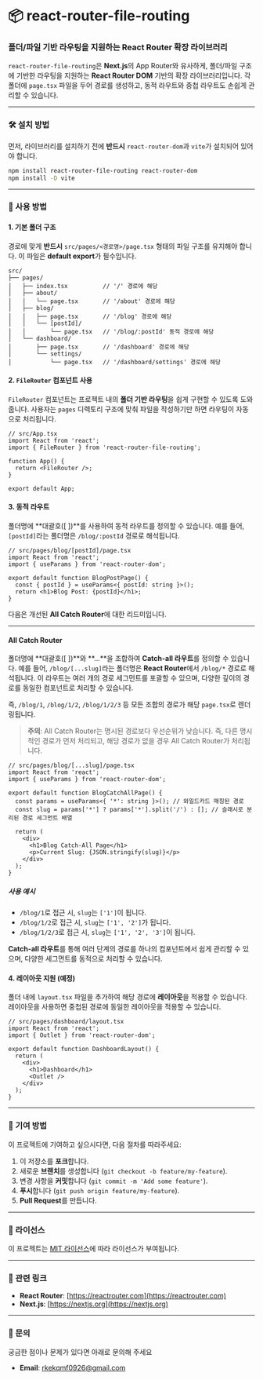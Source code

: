 # **📦 react-router-file-routing**

### **폴더/파일 기반 라우팅을 지원하는 React Router 확장 라이브러리**

`react-router-file-routing`은 **Next.js**의 App Router와 유사하게, 폴더/파일 구조에 기반한 라우팅을 지원하는 **React Router DOM** 기반의 확장 라이브러리입니다. 각 폴더에 `page.tsx` 파일을 두어 경로를 생성하고, 동적 라우트와 중첩 라우트도 손쉽게 관리할 수 있습니다.

---

### **🛠 설치 방법**

먼저, 라이브러리를 설치하기 전에 **반드시** `react-router-dom`과 `vite`가 설치되어 있어야 합니다.

```bash
npm install react-router-file-routing react-router-dom
npm install -D vite
```

---

### **🚀 사용 방법**

#### **1. 기본 폴더 구조**

경로에 맞게 **반드시** `src/pages/<경로명>/page.tsx` 형태의 파일 구조를 유지해야 합니다. 이 파일은 **default export**가 필수입니다.

```plaintext
src/
├── pages/
│   ├── index.tsx          // '/' 경로에 해당
│   ├── about/
│   │   └── page.tsx       // '/about' 경로에 해당
│   ├── blog/
│   │   ├── page.tsx       // '/blog' 경로에 해당
│   │   └── [postId]/
│   │       └── page.tsx   // '/blog/:postId' 동적 경로에 해당
│   └── dashboard/
│       ├── page.tsx       // '/dashboard' 경로에 해당
│       └── settings/
│           └── page.tsx   // '/dashboard/settings' 경로에 해당
```

#### **2. `FileRouter` 컴포넌트 사용**

`FileRouter` 컴포넌트는 프로젝트 내의 **폴더 기반 라우팅**을 쉽게 구현할 수 있도록 도와줍니다. 사용자는 `pages` 디렉토리 구조에 맞춰 파일을 작성하기만 하면 라우팅이 자동으로 처리됩니다.

```tsx
// src/App.tsx
import React from 'react';
import { FileRouter } from 'react-router-file-routing';

function App() {
  return <FileRouter />;
}

export default App;
```

#### **3. 동적 라우트**

폴더명에 **대괄호([ ])**를 사용하여 동적 라우트를 정의할 수 있습니다. 예를 들어, `[postId]`라는 폴더명은 `/blog/:postId` 경로로 해석됩니다.

```tsx
// src/pages/blog/[postId]/page.tsx
import React from 'react';
import { useParams } from 'react-router-dom';

export default function BlogPostPage() {
  const { postId } = useParams<{ postId: string }>();
  return <h1>Blog Post: {postId}</h1>;
}
```

다음은 개선된 **All Catch Router**에 대한 리드미입니다.

---

#### **All Catch Router**

폴더명에 **대괄호([ ])**와 **...**을 조합하여 **Catch-all 라우트**를 정의할 수 있습니다. 예를 들어, `/blog/[...slug]`라는 폴더명은 **React Router**에서 `/blog/*` 경로로 해석됩니다. 이 라우트는 여러 개의 경로 세그먼트를 포괄할 수 있으며, 다양한 깊이의 경로를 동일한 컴포넌트로 처리할 수 있습니다.

즉, `/blog/1`, `/blog/1/2`, `/blog/1/2/3` 등 모든 조합의 경로가 해당 `page.tsx`로 렌더링됩니다.

> **주의**: All Catch Router는 명시된 경로보다 우선순위가 낮습니다. 즉, 다른 명시적인 경로가 먼저 처리되고, 해당 경로가 없을 경우 All Catch Router가 처리됩니다.

```tsx
// src/pages/blog/[...slug]/page.tsx
import React from 'react';
import { useParams } from 'react-router-dom';

export default function BlogCatchAllPage() {
  const params = useParams<{ '*': string }>(); // 와일드카드 매칭된 경로
  const slug = params['*'] ? params['*'].split('/') : []; // 슬래시로 분리된 경로 세그먼트 배열

  return (
    <div>
      <h1>Blog Catch-All Page</h1>
      <p>Current Slug: {JSON.stringify(slug)}</p>
    </div>
  );
}
```

##### 사용 예시

- `/blog/1`로 접근 시, `slug`는 `['1']`이 됩니다.
- `/blog/1/2`로 접근 시, `slug`는 `['1', '2']`가 됩니다.
- `/blog/1/2/3`로 접근 시, `slug`는 `['1', '2', '3']`이 됩니다.

**Catch-all 라우트**를 통해 여러 단계의 경로를 하나의 컴포넌트에서 쉽게 관리할 수 있으며, 다양한 세그먼트를 동적으로 처리할 수 있습니다.

#### **4. 레이아웃 지원 (예정)**

폴더 내에 `layout.tsx` 파일을 추가하여 해당 경로에 **레이아웃**을 적용할 수 있습니다. 레이아웃을 사용하면 중첩된 경로에 동일한 레이아웃을 적용할 수 있습니다.

```tsx
// src/pages/dashboard/layout.tsx
import React from 'react';
import { Outlet } from 'react-router-dom';

export default function DashboardLayout() {
  return (
    <div>
      <h1>Dashboard</h1>
      <Outlet />
    </div>
  );
}
```

---

### **📄 기여 방법**

이 프로젝트에 기여하고 싶으시다면, 다음 절차를 따라주세요:

1. 이 저장소를 **포크**합니다.
2. 새로운 **브랜치**를 생성합니다 (`git checkout -b feature/my-feature`).
3. 변경 사항을 **커밋**합니다 (`git commit -m 'Add some feature'`).
4. **푸시**합니다 (`git push origin feature/my-feature`).
5. **Pull Request**를 만듭니다.

---

### **📝 라이선스**

이 프로젝트는 [MIT 라이선스](LICENSE)에 따라 라이선스가 부여됩니다.

---

### **🔗 관련 링크**

- **React Router**: [https://reactrouter.com](https://reactrouter.com)
- **Next.js**: [https://nextjs.org](https://nextjs.org)

---

### **📧 문의**

궁금한 점이나 문제가 있다면 아래로 문의해 주세요

- **Email**: rkekqmf0926@gmail.com
